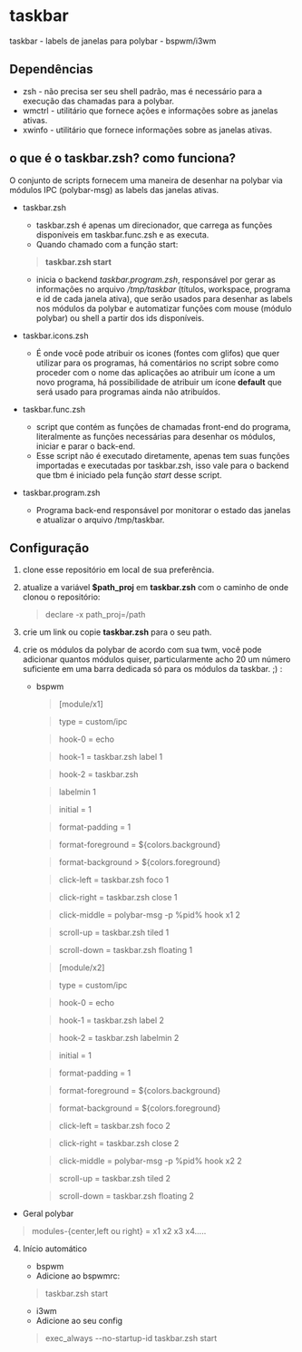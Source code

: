 # taskbar
taskbar - labels de janelas para polybar - bspwm/i3wm

## Dependências
* zsh - não precisa ser seu shell padrão, mas é necessário para a execução das chamadas para a polybar.
* wmctrl - utilitário que fornece ações e informações sobre as janelas ativas.
* xwinfo - utilitário que fornece informações sobre as janelas ativas.

## o que é o taskbar.zsh? como funciona?

O conjunto de scripts fornecem uma maneira de desenhar na polybar via módulos IPC (polybar-msg) as labels das janelas ativas.

* taskbar.zsh
	* taskbar.zsh é apenas um direcionador, que carrega as funções disponíveis em taskbar.func.zsh e as executa. 
	* Quando chamado com a função start:
	> **taskbar.zsh start**
	* inicia o backend *taskbar.program.zsh*, responsável por gerar as informações no arquivo */tmp/taskbar* (títulos, workspace, programa e id de cada janela ativa), que serão usados para desenhar as labels nos módulos da polybar e automatizar funções com mouse (módulo polybar) ou shell a partir dos ids disponíveis.

* taskbar.icons.zsh
	* É onde você pode atribuir os icones (fontes com glifos) que quer utilizar para os programas, há comentários no script sobre como proceder com o nome das aplicações ao atribuir um ícone a um novo programa, há possibilidade de atribuir um ícone **default** que será usado para programas ainda não atribuídos.

* taskbar.func.zsh
	* script que contém as funções de chamadas front-end do programa, literalmente as funções necessárias para desenhar os módulos, iniciar e parar o back-end.
	* Esse script não é executado diretamente, apenas tem suas funções importadas e executadas por taskbar.zsh, isso vale para o backend que tbm é iniciado pela função *start* desse script.

* taskbar.program.zsh
	* Programa back-end responsável por monitorar o estado das janelas e atualizar o arquivo /tmp/taskbar.


## Configuração

1. clone esse repositório em local de sua preferência.

2. atualize a variável **$path_proj** em **taskbar.zsh** com o caminho de onde clonou o repositório:
	> declare -x path_proj=/path

3. crie um link ou copie **taskbar.zsh** para o seu path.

4. crie os módulos da polybar de acordo com sua twm, você pode adicionar quantos módulos quiser, particularmente acho 20 um número suficiente em uma barra dedicada só para os módulos da taskbar. ;) :
	* bspwm
		
		> [module/x1]

		> type = custom/ipc 
		
		> hook-0 = echo 
		
		> hook-1 = taskbar.zsh label 1 
		
		> hook-2 = taskbar.zsh 
		
		> labelmin 1 
		
		> initial = 1 
		
		> format-padding = 1 
		
		> format-foreground = ${colors.background} 
		
		> format-background > ${colors.foreground} 
		
		> click-left = taskbar.zsh foco 1 
		
		> click-right = taskbar.zsh close 1 
		
		> click-middle = polybar-msg -p %pid% hook x1 2 
		
		> scroll-up = taskbar.zsh tiled 1 
		
		> scroll-down = taskbar.zsh floating 1

		
		> [module/x2]

		> type = custom/ipc

		> hook-0 = echo

		> hook-1 = taskbar.zsh label 2

		> hook-2 = taskbar.zsh labelmin 2

		> initial = 1

		> format-padding = 1

		> format-foreground = ${colors.background}

		> format-background = ${colors.foreground}

		> click-left = taskbar.zsh foco 2

		> click-right = taskbar.zsh close 2

		> click-middle = polybar-msg -p %pid% hook x2 2

		> scroll-up = taskbar.zsh tiled 2

		> scroll-down = taskbar.zsh floating 2

	 

* Geral polybar
> modules-{center,left ou right} = x1 x2 x3 x4.....

4. Início automático
	* bspwm
	* Adicione ao bspwmrc:
	> taskbar.zsh start

	* i3wm
	* Adicione ao seu config
	> exec_always --no-startup-id taskbar.zsh start




